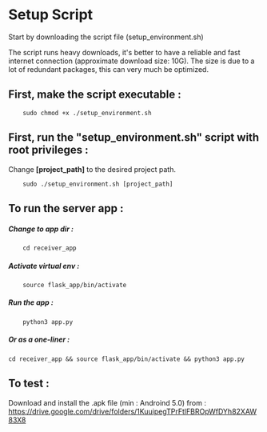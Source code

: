# Setup Script

  Start by downloading the script file (setup_environment.sh)
  
  The script runs heavy downloads, it's better to have a reliable and fast internet connection (approximate download size: 10G). The size is due to a lot of redundant packages, this can very much be optimized.



## First, make the script executable : 
		sudo chmod +x ./setup_environment.sh
		
		
		
## First, run the "setup_environment.sh" script with root privileges :
Change **[project_path]** to the desired project path.

		sudo ./setup_environment.sh [project_path]



## To run the server app :
##### Change to app dir : 
		cd receiver_app
##### Activate virtual env :
		source flask_app/bin/activate
##### Run the app :
		python3 app.py

##### Or as a one-liner :	
	cd receiver_app && source flask_app/bin/activate && python3 app.py



## To test :
Download and install the .apk file (min : Androind 5.0) from :  
https://drive.google.com/drive/folders/1KuuipegTPrFtlFBROpWfDYh82XAW83X8
